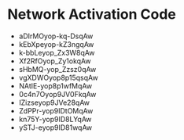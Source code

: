 # Network Activation Code
* aDIrMOyop-kq-DsqAw
* kEbXpeyop-kZ3ngqAw
* k-bbLeyop_Zx3W8qAw
* Xf2RfOyop_Zy1okqAw
* sHbMQ-yop_Zzsz0qAw
* vgXDWOyop8p15qsqAw
* NAtIE-yop8p1wfMqAw
* 0c4n7Oyop9JV0FkqAw
* IZizseyop9JVe28qAw
* ZdPPr-yop9IDtOMqAw
* kn75Y-yop9ID8LYqAw
* ySTJ-eyop9ID81wqAw